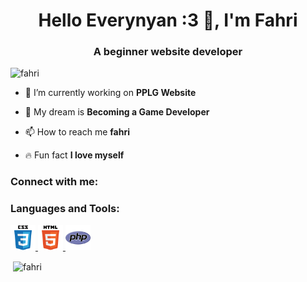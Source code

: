 <h1 align="center">Hello Everynyan :3 👋, I'm Fahri</h1>
<h3 align="center">A beginner website developer</h3>

<p align="left"> <img src="https://komarev.com/ghpvc/?username=fahri&label=People%20that%20views%20my%20profile&color=0e75b6&style=flat-square" alt="fahri" /> </p>

- 🔭 I’m currently working on **PPLG Website**

- 💭 My dream is **Becoming a Game Developer**

- 📫 How to reach me **fahri**

- 🔥 Fun fact **I love myself**

<h3 align="left">Connect with me:</h3>
<p align="left">
</p>

<h3 align="left">Languages and Tools:</h3>
<p align="left"> <a href="https://www.w3schools.com/css/" target="_blank" rel="noreferrer"> <img src="https://raw.githubusercontent.com/devicons/devicon/master/icons/css3/css3-original-wordmark.svg" alt="css3" width="40" height="40"/> </a> <a href="https://www.w3.org/html/" target="_blank" rel="noreferrer"> <img src="https://raw.githubusercontent.com/devicons/devicon/master/icons/html5/html5-original-wordmark.svg" alt="html5" width="40" height="40"/> </a> <a href="https://www.php.net" target="_blank" rel="noreferrer"> <img src="https://raw.githubusercontent.com/devicons/devicon/master/icons/php/php-original.svg" alt="php" width="40" height="40"/> </a> </p>

<p>&nbsp;<img align="center" src="https://github-readme-stats.vercel.app/api?username=fahri&show_icons=true&theme=tokyonight&locale=en" alt="fahri" /></p>
